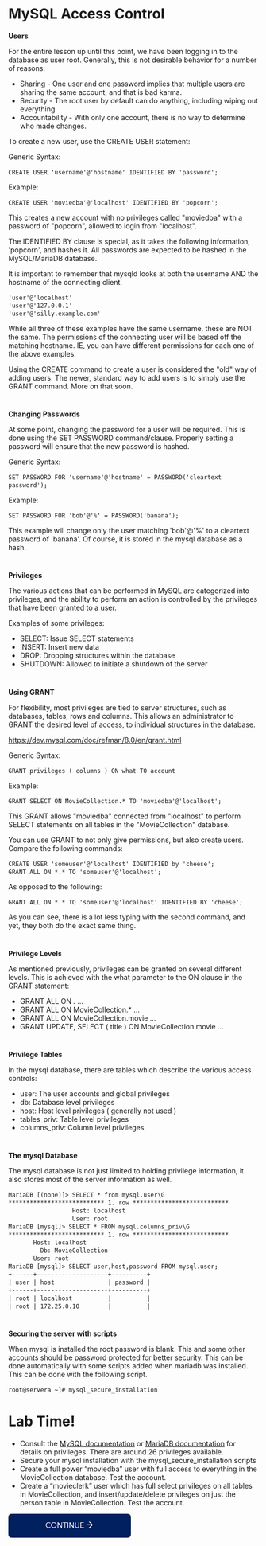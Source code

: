 # MySQL Access Control

**Users**

For the entire lesson up until this point, we have been logging in to the database as user root. Generally, this is not desirable behavior for a number of reasons:
- Sharing - One user and one password implies that multiple users are sharing the same account, and that is bad karma.
- Security - The root user by default can do anything, including wiping out everything.
- Accountability - With only one account, there is no way to determine who made changes.

To create a new user, use the CREATE USER statement:

Generic Syntax:

    CREATE USER 'username'@'hostname' IDENTIFIED BY 'password';
    
Example:

    CREATE USER 'moviedba'@'localhost' IDENTIFIED BY 'popcorn';
    
This creates a new account with no privileges called "moviedba" with a password of "popcorn", allowed to login from "localhost".

The IDENTIFIED BY clause is special, as it takes the following information, 'popcorn', and hashes it. All passwords are expected to be hashed in the MySQL/MariaDB database.

It is important to remember that mysqld looks at both the username AND the hostname of the connecting client.

    'user'@'localhost'
    'user'@'127.0.0.1'
    'user'@'silly.example.com'
    
While all three of these examples have the same username, these are NOT the same. The permissions of the connecting user will be based off the matching hostname. IE, you can have different permissions for each one of the above examples.

Using the CREATE command to create a user is considered the "old" way of adding users. The newer, standard way to add users is to simply use the GRANT command. More on that soon.
#
**Changing Passwords**

At some point, changing the password for a user will be required. This is done using the SET PASSWORD command/clause. Properly setting a password will ensure that the new password is hashed.

Generic Syntax:

    SET PASSWORD FOR 'username'@'hostname' = PASSWORD('cleartext password');
    
Example:

    SET PASSWORD FOR 'bob'@'%' = PASSWORD('banana');
    
This example will change only the user matching 'bob'@'%' to a cleartext password of 'banana'. Of course, it is stored in the mysql database as a hash.
#
**Privileges**

The various actions that can be performed in MySQL are categorized into privileges, and the ability to perform an action is controlled by the privileges that have been granted to a user.

Examples of some privileges:

- SELECT: Issue SELECT statements
- INSERT: Insert new data
- DROP: Dropping structures within the database
- SHUTDOWN: Allowed to initiate a shutdown of the server
#
**Using GRANT**

For flexibility, most privileges are tied to server structures, such as databases, tables, rows and columns. This allows an administrator to GRANT the desired level of access, to individual structures in the database.

https://dev.mysql.com/doc/refman/8.0/en/grant.html

Generic Syntax:

    GRANT privileges ( columns ) ON what TO account
    
Example:

    GRANT SELECT ON MovieCollection.* TO 'moviedba'@'localhost';
    
This GRANT allows "moviedba" connected from "localhost" to perform SELECT statements on all tables in the "MovieCollection" database.

You can use GRANT to not only give permissions, but also create users. Compare the following commands:

    CREATE USER 'someuser'@'localhost' IDENTIFIED by 'cheese';
    GRANT ALL ON *.* TO 'someuser'@'localhost';
    
As opposed to the following:

    GRANT ALL ON *.* TO 'someuser'@'localhost' IDENTIFIED BY 'cheese';
    
As you can see, there is a lot less typing with the second command, and yet, they both do the exact same thing.
#
**Privilege Levels**

As mentioned previously, privileges can be granted on several different levels. This is achieved with the what parameter to the ON clause in the GRANT statement:

- GRANT ALL ON *.* ...
- GRANT ALL ON MovieCollection.* ...
- GRANT ALL ON MovieCollection.movie ...
- GRANT UPDATE, SELECT ( title ) ON MovieCollection.movie ...
#
**Privilege Tables**

In the mysql database, there are tables which describe the various access controls:
- user: The user accounts and global privileges
- db: Database level privileges
- host: Host level privileges ( generally not used )
- tables_priv: Table level privileges
- columns_priv: Column level privileges
#
**The mysql Database**

The mysql database is not just limited to holding privilege information, it also stores most of the server information as well.

    MariaDB [(none)]> SELECT * from mysql.user\G 
    *************************** 1. row ***************************
                      Host: localhost
                      User: root
    MariaDB [mysql]> SELECT * FROM mysql.columns_priv\G 
    *************************** 1. row ***************************
           Host: localhost
             Db: MovieCollection
           User: root
    MariaDB [mysql]> SELECT user,host,password FROM mysql.user;
    +------+--------------------+----------+
    | user | host               | password |
    +------+--------------------+----------+
    | root | localhost          |          |
    | root | 172.25.0.10        |          |
#
**Securing the server with scripts**

When mysql is installed the root password is blank. This and some other accounts should be password protected for better security. This can be done automatically with some scripts added when mariadb was installed. This can be done with the following script.

    root@servera ~]# mysql_secure_installation
# Lab Time!

- Consult the [MySQL documentation](https://dev.mysql.com/doc/refman/8.0/en/grant.html) or [MariaDB documentation](https://mariadb.com/kb/en/grant/) for details on privileges. There are around 26 privileges available.
- Secure your mysql installation with the mysql_secure_installation scripts
- Create a full power “moviedba” user with full access to everything in the MovieCollection database. Test the account.
- Create a “movieclerk” user which has full select privileges on all tables in MovieCollection, and insert/update/delete privileges on just the person table in MovieCollection. Test the account.

[![continue](./images/continue.png)](./8_solution.md)
